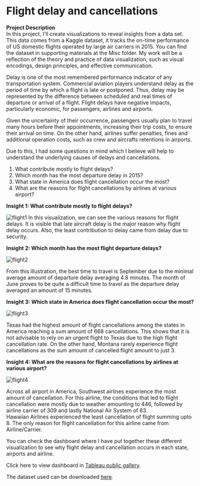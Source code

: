 # Flight delay and cancellations
**Project Description**\
In this project, I'll create visualizations to reveal insights from a data set. This data comes from a Kaggle dataset, it tracks the on-time performance of US domestic flights operated by large air carriers in 2015. You can find the dataset in supporting materials at the Misc folder. My work will be a reflection of the theory and practice of data visualization, such as visual encodings, design principles, and effective communication.

Delay is one of the most remembered performance indicator of any transportation system. Commercial aviation players understand delay as the period of time by which a flight is late or postponed. Thus, delay may be represented by the difference between scheduled and real times of departure or arrival of a flight.
Flight delays have negative impacts, particularly economic, for passengers, airlines and airports.

Given the uncertainty of their occurrence, passengers usually plan to travel many hours before their appointments, increasing their trip costs, to ensure their arrival on time. On the other hand, airlines suffer penalties, fines and additional operation costs, such as crew and aircrafts retentions in airports.

Due to this, I had some questions in mind which I believe will help to understand the underlying causes of delays and cancellations.
1. What contribute mostly to flight delays?
2. Which month has the most departure delay in 2015?
3. What state in America does flight cancellation occur the most?
4. What are the reasons for flight cancellations by airlines at various airport?

**Insight 1: What contribute mostly to flight delays?** 

![flight1](https://user-images.githubusercontent.com/87584380/126173331-1f1f1bba-69d7-4eed-ae39-b942e3afad6f.png)
In this visualization, we can see the various reasons for flight delays. It is visible that late aircraft delay is the major reason why flight delay occurs. Also, the least contribution to delay came from delay due to security.

**Insight 2: Which month has the most flight departure delays?**

![flight2](https://user-images.githubusercontent.com/87584380/126173775-ca4cf05b-0aae-4192-a436-c65842161339.png)

From this illustration, the best time to travel is September due to the minimal average amount of departure delay averaging 4.8 minutes. The month of June proves to be quite a difficult time to travel as the departure delay averaged an amount of 15 minutes.

**Insight 3: Which state in America does flight cancellation occur the most?**

![flight3](https://user-images.githubusercontent.com/87584380/126174588-90f11bcd-dd46-4e6e-a11b-e203490f703a.png)

Texas had the highest amount of flight cancellations among the states in America reaching a sum amount of 668 cancellations. This shows that it is not advisable to rely on an urgent flight to Texas due to the high flight cancellation rate. On the other hand, Montana rarely experience flight cancellations as the sum amount of cancelled flight amount to just 3.

**Insight 4: What are the reasons for flight cancellations by airlines at various airport?**

![flight4](https://user-images.githubusercontent.com/87584380/126175576-b3bc12fd-1c4c-49f6-b7f2-74d04fe9b415.png)

Across all airport in America, Southwest airlines experience the most amount of cancellation. For this airline, the conditions that led to flight cancellation were mostly due to weather amounting to 446, followed by airline carrier of 309 and lastly National Air System of 63.\
Hawaiian Airlines experienced the least cancellation of flight summing upto 8. The only reason for flight cancellation for this airline came from Airline/Carrier.

You can check the dashboard where I have put together these different visualization to see why flight delay and cancellation occurs in each state, airports and airline.

Click here to view dashboard in [Tableau public gallery](https://public.tableau.com/app/profile/adeniyi.adeleke/viz/DataVisualizationofFlightDelayandCancellations/Dashboard1?publish=yes).

The dataset used can be downloaded [here](https://github.com/Adeleke1/PortfolioProjects/tree/main/Project%20Build%20Data%20Dashboard/misc).


